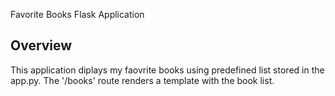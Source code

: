 Favorite Books Flask Application

## Overview
This application diplays my faovrite books using predefined list stored in the app.py.
The '/books' route renders a template with the book list.

